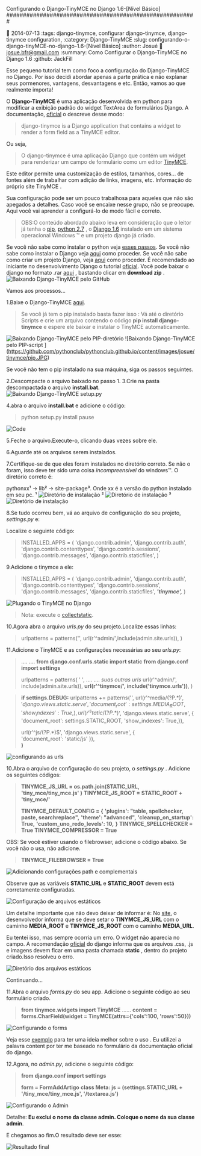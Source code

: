 Configurando o Django-TinyMCE no Django 1.6-[Nível Básico]
#########################################################


:date: 2014-07-13
:tags: django-tinymce, configurar django-tinymce, django-tinymce configuration, 
:category: Django-TinyMCE
:slug: configurando-o-django-tinyMCE-no-django-1.6-[Nível Básico]
:author: Josué
:email: josue.bfr@gmail.com
:summary: Como Configurar o Django-TinyMCE no Django 1.6
:github: JackFill

Esse pequeno tutorial tem como foco a configuração do Django-TinyMCE no Django. Por isso decidi abordar apenas a parte prática e não explanar seus pormenores, vantagens, desvantagens e etc. 
Então, vamos ao que realmente importa!

O **Django-TinyMCE** é uma aplicação desenvolvida em python para modificar a exibição padrão do widget TextArea de formulários Django.
A documentação, [oficial](http://django-tinymce.readthedocs.org/en/latest/index.html) o descreve desse modo:

> django-tinymce is a Django application that contains a widget to  render a form field as a TinyMCE editor.

Ou seja,

> O django-tinymce é uma aplicação Django que contém um widget para renderizar um campo de formulário como um editor [TinyMCE](http://www.tinymce.com/).

Este editor permite uma customização de estilos, tamanhos, cores... de fontes além de trabalhar com adição de links, imagens, etc. Informação do próprio site TinyMCE .

Sua configuração pode ser um pouco trabalhosa para aqueles que não são apegados a detalhes. Caso você se encaixe nesse grupo, não se preocupe. Aqui você vai aprender a configurá-lo de modo fácil e correto.

> OBS:O conteúdo abordado abaixo leva em consideração que o leitor já tenha o [pip](https://pypi.python.org/pypi/pip), [python 2.7](https://www.python.org/download/releases/2.7.6/) , o [Django 1.6](https://www.djangoproject.com/m/releases/1.6/Django-1.6.5.tar.gz) instalado em um sistema operacional Windows ™ e um projeto django já  criado.

Se você não sabe como instalar o python veja [esses passos](https://docs.djangoproject.com/en/dev/intro/install/#install-python).
Se você não sabe como instalar o Django veja [aqui](https://docs.djangoproject.com/en/dev/intro/install/#install-django) como proceder.
Se você não sabe como criar um projeto Django, veja [aqui](https://docs.djangoproject.com/en/dev/intro/tutorial01/#creating-a-project) como proceder.
É recomendado ao iniciante no desenvolvimento Django o tutorial [oficial](https://docs.djangoproject.com/en/dev/intro/tutorial01).
Você pode baixar o django no formato .rar [aqui](https://github.com/django/django) , bastando clicar em **download zip** .
![Baixando Django-TinyMCE pelo GitHub](https://github.com/pythonclub/pythonclub.github.io/content/images/josue/tinymce/tinymce.pn.png)


Vamos aos processos...

1.Baixe o Django-TinyMCE [aqui](https://github.com/aljosa/django-tinymce).

>Se você já tem o pip instalado basta fazer isso :
>  Vá até o diretório Scripts e crie um arquivo contendo o código **pip install django-tinymce** e espere ele baixar e instalar o TinyMCE automaticamente.

![Baixando Django-TinyMCE pelo PIP-diretório ](https://github.com/pythonclub/pythonclub.github.io/content/images/josue/tinymce/pip.PNG)
![Baixando Django-TinyMCE pelo PIP-script ] (https://github.com/pythonclub/pythonclub.github.io/content/images/josue/tinymce/pip.JPG)

Se você não tem o pip instalado na sua máquina, siga os passos seguintes.

2.Descompacte o arquivo baixado no passo 1.
3.Crie na pasta descompactada o arquivo **install.bat**.
![Baixando Django-TinyMCE setup.py](https://github.com/pythonclub/pythonclub.github.io/content/images/josue/tinymce/mce-bat.jpg)

4.abra o arquivo **install.bat** e adicione o código:
>python setup.py install
>pause  

![Code](https://github.com/pythonclub/pythonclub.github.io/content/images/josue/tinymce/code.jpg)

5.Feche o arquivo.Execute-o, clicando duas vezes sobre ele.

6.Aguarde até os arquivos serem instalados.

7.Certifique-se de que eles foram instalados no diretório correto. Se não o foram, isso deve ter sido uma coisa *incompreensível* do windows&trade;.
O diretório correto é:

pythonxx¹ -> lib² -> site-package³. Onde xx é a versão do python instalado em seu pc. 
¹ ![Diretório de instalação](https://github.com/pythonclub/pythonclub.github.io/content/images/josue/tinymce/python.png)
² ![Diretório de instalação](https://github.com/pythonclub/pythonclub.github.io/content/images/josue/tinymce/lib.png)
³ ![Diretório de instalação](https://github.com/pythonclub/pythonclub.github.io/content/images/josue/tinymce/desenho.png)


8.Se tudo ocorreu bem, vá ao arquivo de configuração do seu projeto,  *settings.py*  e:

Localize  o seguinte código:

 >INSTALLED_APPS = (
    'django.contrib.admin',
    'django.contrib.auth',
    'django.contrib.contenttypes',
    'django.contrib.sessions',
    'django.contrib.messages',
    'django.contrib.staticfiles', 
)

9.Adicione o tinymce a ele:

>INSTALLED_APPS = (
    'django.contrib.admin',
    'django.contrib.auth',
    'django.contrib.contenttypes',
    'django.contrib.sessions',
    'django.contrib.messages',
    'django.contrib.staticfiles',
    ***'tinymce',***
 )

 ![Plugando o TinyMCE no Django](https://github.com/pythonclub/pythonclub.github.io/content/images/josue/tinymce/instaled-apps.png)

 >Nota: execute o [collectstatic](https://docs.djangoproject.com/en/dev/ref/contrib/staticfiles/#collectstatic).

 10.Agora abra o arquivo *urls.py* do seu projeto.Localize essas linhas:

> urlpatterns = patterns('', 
>        url(r'^admin/',include(admin.site.urls)),
  )

  
11.Adicione o TinyMCE e as configurações necessárias ao seu *urls.py*:
>....
>....
> **from django.conf.urls.static import static** 
> **from django.conf import  settings**
> 
> urlpatterns = patterns( ' ',
		 ....
		 ....
		 *suas outras urls*
>        url(r'^admin/', include(admin.site.urls)),
>        **url(r'^tinymce/', include('tinymce.urls'))**,
> ) 

>**if settings.DEBUG:**
>    urlpatterns += patterns('',
>    url(r'^media/(?P.*)$',  'django.views.static.serve', {
>        'document_root': settings.MEDIA_ROOT,'show_indexes': True,}),
>    url(r'^static/(?P.*)$', 'django.views.static.serve', {
>       'document_root': settings.STATIC_ROOT, 'show_indexes': True,}),
>         
>    url(r'^js/(?P.*)$', 'django.views.static.serve', {  
>     'document_root': 'static/js'  }),   
> **)**

![configurando as urls](https://github.com/pythonclub/pythonclub.github.io/content/images/josue/tinymce/urls.py.jpg)


10.Abra o arquivo de configuração do seu projeto, o *settings.py* . Adicione os seguintes códigos:

> **TINYMCE_JS_URL = os.path.join(STATIC_URL, 'tiny_mce/tiny_mce.js' )**
> **TINYMCE_JS_ROOT = STATIC_ROOT + 'tiny_mce/'**
> 
> **TINYMCE_DEFAULT_CONFIG = {**
>         **'plugins':  "table, spellchecker, paste, searchreplace",**
>         **'theme':  "advanced",** 
>         **'cleanup_on_startup':  True,**
>         **'custom_uno_redo_levels':  10,**
>   **}**
**TINYMCE_SPELLCHECKER = True**
**TINYMCE_COMPRESSOR = True**

 OBS: Se você estiver usando o filebrowser, adicione o código abaixo. Se você não o usa, não adicione.
 
> **TINYMCE_FILEBROWSER = True**

![Adicionando configurações path e complementais ](https://github.com/pythonclub/pythonclub.github.io/content/images/josue/tinymce/settings.py.jpg)


Observe que as variáveis **STATIC_URL** e **STATIC_ROOT** devem está corretamente configuradas.

![ Configuração de arquivos estáticos ](https://github.com/pythonclub/pythonclub.github.io/content/images/josue/tinymce/settings.jpg)

Um detalhe importante que não devo deixar de informar é: 
No [site](http://django-tinymce.readthedocs.org/en/latest/installation.html#configuration), o desenvolvedor informa que se deve setar o **TINYMCE_JS_URL**  com o caminho **MEDIA_ROOT** e **TINYMCE_JS_ROOT** com o caminho **MEDIA_URL**.

Eu tentei isso, mas sempre ocorria um erro. O widget não aparecia no campo.
A recomendação [oficial](https://docs.djangoproject.com/en/1.6/howto/static-files/) do django informa que os arquivos .css, .js e imagens devem ficar em uma pasta chamada **static** , dentro do projeto criado.Isso resolveu o erro.

![Diretório dos arquivos estáticos](https://github.com/pythonclub/pythonclub.github.io/content/images/josue/tinymce/static.png)

Continuando...

11.Abra o arquivo *forms.py* do seu app. Adicione o seguinte código ao seu formulário criado.

> **from tinymce.widgets import TinyMCE** 
> ......
> **content = forms.CharField(widget = TinyMCE(attrs={'cols':100, 'rows':50}))**

![Configurando o forms](https://github.com/pythonclub/pythonclub.github.io/content/images/josue/tinymce/forms.py.jpg)

Veja esse [exemplo](http://django-tinymce.readthedocs.org/en/latest/usage.html#python-code) para ter uma ideia melhor sobre o uso . Eu utilizei a palavra content por ter me baseado no formulário da documentação oficial do django.

12.Agora, no *admin.py*, adicione o seguinte código:

> **from django.conf import settings**
> 
> **form = FormAddArtigo**
>		**class Meta: js = (settings.STATIC_URL +**
> 		**'/tiny_mce/tiny_mce.js', '/textarea.js')**

![Configurando o Admin](https://github.com/pythonclub/pythonclub.github.io/content/images/josue/tinymce/admin.py.jpg)

Detalhe: **Eu exclui o nome da classe admin. Coloque o nome da sua classe admin**.

E chegamos ao fim.O resultado deve ser esse:

![Resultado final](https://github.com/pythonclub/pythonclub.github.io/content/images/josue/tinymce/textarea.jpg)

